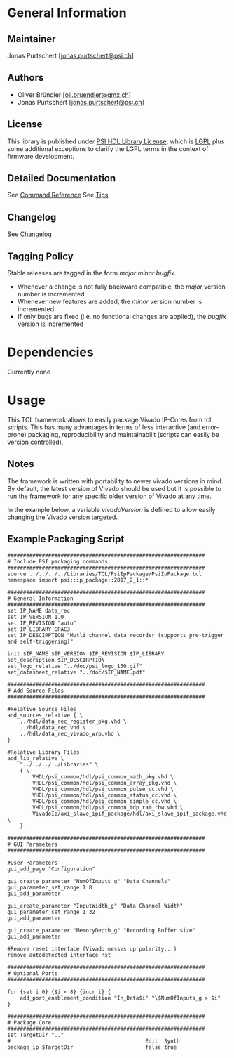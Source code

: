 # General Information

## Maintainer
Jonas Purtschert [jonas.purtschert@psi.ch]

## Authors
* Oliver Bründler [oli.bruendler@gmx.ch]
* Jonas Purtschert [jonas.purtschert@psi.ch]

## License
This library is published under [PSI HDL Library License](License.txt), which is [LGPL](LGPL2_1.txt) plus some additional exceptions to clarify the LGPL terms in the context of firmware development.

## Detailed Documentation
See [Command Reference](CommandRef.md)
See [Tips](Tips.md)

## Changelog
See [Changelog](Changelog.md)

## Tagging Policy
Stable releases are tagged in the form *major*.*minor*.*bugfix*. 

* Whenever a change is not fully backward compatible, the *major* version number is incremented
* Whenever new features are added, the *minor* version number is incremented
* If only bugs are fixed (i.e. no functional changes are applied), the *bugfix* version is incremented

# Dependencies

Currently none

# Usage
This TCL framework allows to easily package Vivado IP-Cores from tcl scripts. This has many advantages in terms of 
less interactive (and error-prone) packaging, reproducibility and maintainabilit (scripts can easily be version controlled).

## Notes
The framework is written with portability to newer vivado versions in mind. By default, the latest version of Vivado
should be used but it is possible to run the framework for any specific older version of Vivado at any time.

In the example below, a variable *vivadoVersion* is defined to allow easily changing the Vivado version targeted.

## Example Packaging Script
```
###############################################################
# Include PSI packaging commands
###############################################################
source ../../../../Libraries/TCL/PsiIpPackage/PsiIpPackage.tcl
namespace import psi::ip_package::2017_2_1::*

###############################################################
# General Information
###############################################################
set IP_NAME data_rec
set IP_VERSION 1.0
set IP_REVISION "auto"
set IP_LIBRARY GPAC3
set IP_DESCIRPTION "Mutli channel data recorder (supports pre-trigger and self-triggering)"

init $IP_NAME $IP_VERSION $IP_REVISION $IP_LIBRARY
set_description $IP_DESCIRPTION
set_logo_relative "../doc/psi_logo_150.gif"
set_datasheet_relative "../doc/$IP_NAME.pdf"

###############################################################
# Add Source Files
###############################################################

#Relative Source Files
add_sources_relative { \
	../hdl/data_rec_register_pkg.vhd \
	../hdl/data_rec.vhd \
	../hdl/data_rec_vivado_wrp.vhd \
}

#Relative Library Files
add_lib_relative \
	"../../../../Libraries"	\
	{ \
		VHDL/psi_common/hdl/psi_common_math_pkg.vhd \
		VHDL/psi_common/hdl/psi_common_array_pkg.vhd \
		VHDL/psi_common/hdl/psi_common_pulse_cc.vhd \
		VHDL/psi_common/hdl/psi_common_status_cc.vhd \
		VHDL/psi_common/hdl/psi_common_simple_cc.vhd \
		VHDL/psi_common/hdl/psi_common_tdp_ram_rbw.vhd \
		VivadoIp/axi_slave_ipif_package/hdl/axi_slave_ipif_package.vhd \
	}			

###############################################################
# GUI Parameters
###############################################################

#User Parameters
gui_add_page "Configuration"

gui_create_parameter "NumOfInputs_g" "Data Channels"
gui_parameter_set_range 1 8
gui_add_parameter

gui_create_parameter "InputWidth_g" "Data Channel Width"
gui_parameter_set_range 1 32
gui_add_parameter

gui_create_parameter "MemoryDepth_g" "Recording Buffer size"
gui_add_parameter

#Remove reset interface (Vivado messes up polarity...)
remove_autodetected_interface Rst

###############################################################
# Optional Ports
###############################################################

for {set i 0} {$i < 8} {incr i} {
	add_port_enablement_condition "In_Data$i" "\$NumOfInputs_g > $i"
}

###############################################################
# Package Core
###############################################################
set TargetDir ".."
#                                           Edit  Synth	
package_ip $TargetDir                       false true
```


